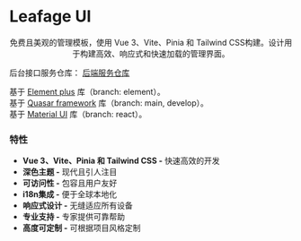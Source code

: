 # Leafage UI

<p align="center">
  免费且美观的管理模板，使用 Vue 3、Vite、Pinia 和 Tailwind CSS构建。设计用于构建高效、响应式和快速加载的管理界面。
  
  后台接口服务仓库： <a href="https://github.com/little3201/leafage.git">后端服务仓库</a> </br>

  基于 <a href="https://element-plus.org">Element plus</a> 库（branch: element）。</br>
  基于 <a href="https://quasar.dev">Quasar framework</a> 库（branch: main, develop）。</br>
  基于 <a href="https://mui.com">Material UI</a> 库（branch: react）。
</p>

### 特性

- **Vue 3、Vite、Pinia 和 Tailwind CSS -** 快速高效的开发
- **深色主题 -** 现代且引人注目
- **可访问性 -** 包容且用户友好
- **i18n集成 -** 便于全球本地化
- **响应式设计 -** 无缝适应所有设备
- **专业支持 -** 专家提供可靠帮助
- **高度可定制 -** 可根据项目风格定制


